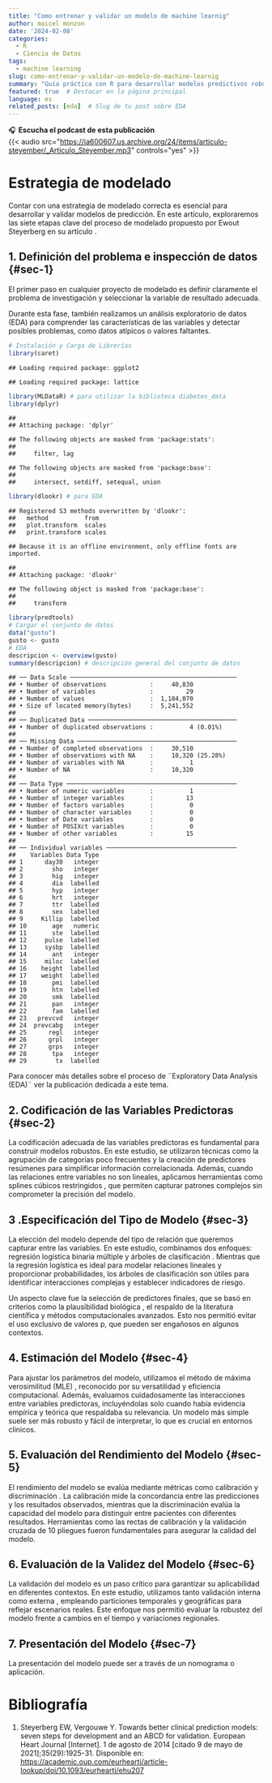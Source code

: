```yaml
---
title: "Como entrenar y validar un modelo de machine learnig"
author: maicel monzon
date: '2024-02-08'
categories:
  - R
  - Ciencia de Datos
tags:
  - machine learning
slug: como-entrenar-y-validar-un-modelo-de-machine-learnig
summary: "Guía práctica con R para desarrollar modelos predictivos robustos en entornos clínicos, siguiendo la metodología de Steyerberg"
featured: true  # Destacar en la página principal
language: es
related_posts: [eda]  # Slug de tu post sobre EDA
---
```


🎧 **Escucha el podcast de esta publicación**  
{{< audio src="https://ia600607.us.archive.org/24/items/articulo-steyember/_Articulo_Steyember.mp3" controls="yes" >}}  


# Estrategia de modelado

Contar con una estrategia de modelado correcta es esencial para desarrollar y validar modelos de predicción. En este artículo, exploraremos las siete etapas clave del proceso de modelado propuesto por Ewout Steyerberg en su artículo . 

## 1. Definición del problema e inspección de datos {#sec-1}

El primer paso en cualquier proyecto de modelado es definir claramente el problema de investigación y seleccionar la variable de resultado adecuada. 

Durante esta fase, también realizamos un análisis exploratorio de datos (EDA) para comprender las características de las variables y detectar posibles problemas, como datos atípicos o valores faltantes. 



``` r
# Instalación y Carga de Librerías
library(caret)
```

```
## Loading required package: ggplot2
```

```
## Loading required package: lattice
```

``` r
library(MLDataR) # para utilizar la biblioteca diabetes_data
library(dplyr)
```

```
## 
## Attaching package: 'dplyr'
```

```
## The following objects are masked from 'package:stats':
## 
##     filter, lag
```

```
## The following objects are masked from 'package:base':
## 
##     intersect, setdiff, setequal, union
```

``` r
library(dlookr) # para EDA
```

```
## Registered S3 methods overwritten by 'dlookr':
##   method          from  
##   plot.transform  scales
##   print.transform scales
```

```
## Because it is an offline environment, only offline fonts are imported.
```

```
## 
## Attaching package: 'dlookr'
```

```
## The following object is masked from 'package:base':
## 
##     transform
```

``` r
library(predtools)
# Cargar el conjunto de datos
data("gusto")
gusto <- gusto
# EDA
descripcion <- overview(gusto)
summary(descripcion) # descripción general del conjunto de datos
```

```
## ── Data Scale ────────────────────────────────────────────── 
## • Number of observations            :     40,830
## • Number of variables               :         29
## • Number of values                  :  1,184,070
## • Size of located memory(bytes)     :  5,241,552 
## 
## ── Duplicated Data ───────────────────────────────────────── 
## • Number of duplicated observations :          4 (0.01%) 
## 
## ── Missing Data ──────────────────────────────────────────── 
## • Number of completed observations  :     30,510
## • Number of observations with NA    :     10,320 (25.28%)
## • Number of variables with NA       :          1
## • Number of NA                      :     10,320 
## 
## ── Data Type ─────────────────────────────────────────────── 
## • Number of numeric variables       :          1
## • Number of integer variables       :         13
## • Number of factors variables       :          0
## • Number of character variables     :          0
## • Number of Date variables          :          0
## • Number of POSIXct variables       :          0
## • Number of other variables         :         15 
## 
## ── Individual variables ──────────────────────────────────── 
##    Variables Data Type
## 1      day30   integer
## 2        sho   integer
## 3        hig   integer
## 4        dia  labelled
## 5        hyp   integer
## 6        hrt   integer
## 7        ttr  labelled
## 8        sex  labelled
## 9     Killip  labelled
## 10       age   numeric
## 11       ste  labelled
## 12     pulse  labelled
## 13     sysbp  labelled
## 14       ant   integer
## 15     miloc  labelled
## 16    height  labelled
## 17    weight  labelled
## 18       pmi  labelled
## 19       htn  labelled
## 20       smk  labelled
## 21       pan   integer
## 22       fam  labelled
## 23   prevcvd   integer
## 24  prevcabg   integer
## 25      regl   integer
## 26      grpl   integer
## 27      grps   integer
## 28       tpa   integer
## 29        tx  labelled
```

Para conocer más detalles sobre el proceso de ¨Exploratory Data Analysis (EDA)¨ ver la publicación dedicada a este tema.


## 2. Codificación de las Variables Predictoras {#sec-2}

La codificación adecuada de las variables predictoras es fundamental para construir modelos robustos. En este estudio, se utilizaron técnicas como la agrupación de categorías poco frecuentes y la creación de predictores resúmenes para simplificar información correlacionada. Además, cuando las relaciones entre variables no son lineales, aplicamos herramientas como splines cúbicos restringidos , que permiten capturar patrones complejos sin comprometer la precisión del modelo.


## 3 .Especificación del Tipo de Modelo {#sec-3}

La elección del modelo depende del tipo de relación que queremos capturar entre las variables. En este estudio, combinamos dos enfoques: regresión logística binaria múltiple y árboles de clasificación . Mientras que la regresión logística es ideal para modelar relaciones lineales y proporcionar probabilidades, los árboles de clasificación son útiles para identificar interacciones complejas y establecer indicadores de riesgo.

Un aspecto clave fue la selección de predictores finales, que se basó en criterios como la plausibilidad biológica , el respaldo de la literatura científica y métodos computacionales avanzados. Esto nos permitió evitar el uso exclusivo de valores p, que pueden ser engañosos en algunos contextos.

## 4. Estimación del Modelo {#sec-4}

Para ajustar los parámetros del modelo, utilizamos el método de máxima verosimilitud (MLE) , reconocido por su versatilidad y eficiencia computacional. Además, evaluamos cuidadosamente las interacciones entre variables predictoras, incluyéndolas solo cuando había evidencia empírica y teórica que respaldaba su relevancia. Un modelo más simple suele ser más robusto y fácil de interpretar, lo que es crucial en entornos clínicos.

## 5. Evaluación del Rendimiento del Modelo {#sec-5}

El rendimiento del modelo se evalúa mediante métricas como calibración y discriminación . La calibración mide la concordancia entre las predicciones y los resultados observados, mientras que la discriminación evalúa la capacidad del modelo para distinguir entre pacientes con diferentes resultados. Herramientas como las rectas de calibración y la validación cruzada de 10 pliegues fueron fundamentales para asegurar la calidad del modelo.

## 6. Evaluación de la Validez del Modelo {#sec-6}

La validación del modelo es un paso crítico para garantizar su aplicabilidad en diferentes contextos. En este estudio, utilizamos tanto validación interna como externa , empleando particiones temporales y geográficas para reflejar escenarios reales. Este enfoque nos permitió evaluar la robustez del modelo frente a cambios en el tiempo y variaciones regionales.

## 7. Presentación del Modelo {#sec-7}

La presentación del modelo puede ser a través de un nomograma o aplicación.

# Bibliografía

1.  Steyerberg EW, Vergouwe Y. Towards better clinical prediction models: seven steps for development and an ABCD for validation. European Heart Journal [Internet]. 1 de agosto de 2014 [citado 9 de mayo de 2021];35(29):1925-31. Disponible en: https://academic.oup.com/eurheartj/article-lookup/doi/10.1093/eurheartj/ehu207
